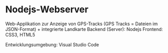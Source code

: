 # Nodejs-Webserver

Web-Applikation zur Anzeige von GPS-Tracks (GPS Tracks = Dateien im JSON-Format) + integrierte Landkarte 
Backend (Server): Nodejs 
Frontend: CSS3, HTML5

Entwicklungsumgebung: Visual Studio Code 
